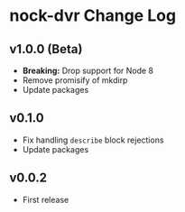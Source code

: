 # nock-dvr Change Log

## v1.0.0 (Beta)
- **Breaking:** Drop support for Node 8
- Remove promisify of mkdirp
- Update packages

## v0.1.0
- Fix handling `describe` block rejections
- Update packages

## v0.0.2
- First release
